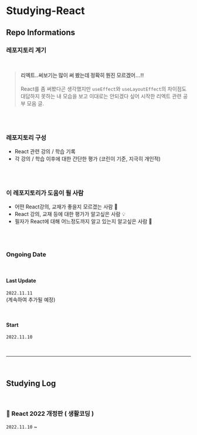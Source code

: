 # Studying-React

## Repo Informations

### 레포지토리 계기

<br/>

> <b>리엑트..써보기는 많이 써 봤는데 정확히 뭔진 모르겠어...!! </b><br/><br/>
> React를 좀 써봤다곤 생각했지만 `useEffect`와 `useLayoutEffect`의 차이점도 대답하지 못하는 내 모습을 보고 이대로는 안되겠다 싶어 시작한 리엑트 관련 공부 모음 글.

<br/>
<br/>

### 레포지토리 구성

-   React 관련 강의 / 학습 기록
-   각 강의 / 학습 이후에 대한 간단한 평가 (코린이 기준, 지극히 개인적)

<br/>
<br/>

### 이 레포지토리가 도움이 될 사람

-   어떤 React강의, 교재가 좋을지 모르겠는 사람 🤔
-   React 강의, 교재 등에 대한 평가가 알고싶은 사람 💡
-   필자가 React에 대해 어느정도까지 알고 있는지 알고싶은 사람 👀

<br/>
<br/>

### Ongoing Date

<br/>

#### Last Update

`2022.11.11`<br/>
(계속하여 추가될 예정)

<br/>

#### Start

`2022.11.10`
<br/>

<br/>

---

<br/>

## Studying Log

<br/>

### 📁 React 2022 개정판 ( 생활코딩 )

`2022.11.10` ~
